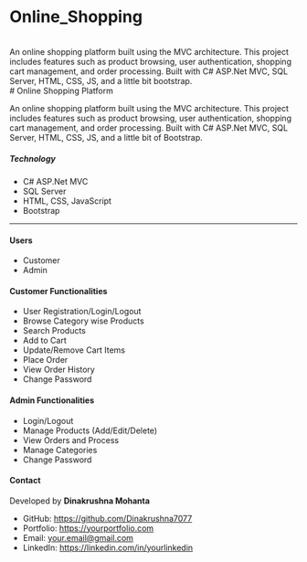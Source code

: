 # Online_Shopping
<br>
An online shopping platform built using the MVC architecture. This project includes features such as product browsing, user authentication, shopping cart management, and order processing. Built with C# ASP.Net MVC, SQL Server, HTML, CSS, JS, and a little bit bootstrap.
<br>
# Online Shopping Platform
<p>
  An online shopping platform built using the MVC architecture. This project includes features such as product browsing, user authentication, shopping cart management, and order processing. Built with C# ASP.Net MVC, SQL Server, HTML, CSS, JS, and a little bit of Bootstrap.
</p>

<h5>Technology</h5>
<ul>
  <li>C# ASP.Net MVC</li>
  <li>SQL Server</li>
  <li>HTML, CSS, JavaScript</li>
  <li>Bootstrap</li>
</ul>
<hr>
<h4>Users</h4>
<ul>
  <li>Customer</li>
  <li>Admin</li>
</ul>
<h4>Customer Functionalities</h4>
<ul>
  <li>User Registration/Login/Logout</li>
  <li>Browse Category wise Products</li>
  <li>Search Products</li>
  <li>Add to Cart</li>
  <li>Update/Remove Cart Items</li>
  <li>Place Order</li>
  <li>View Order History</li>
  <li>Change Password</li>
</ul>
<h4>Admin Functionalities</h4>
<ul>
  <li>Login/Logout</li>
  <li>Manage Products (Add/Edit/Delete)</li>
  <li>View Orders and Process</li>
  <li>Manage Categories</li>
  <li>Change Password</li>
</ul>
<h4>Contact</h4>
<p>Developed by <strong>Dinakrushna Mohanta</strong></p>
<ul>
  <li>GitHub: <a href="https://github.com/Dinakrushna7077">https://github.com/Dinakrushna7077</a></li>
  <li>Portfolio: <a href="https://dinakrushna7077.github.io/Dinakrushna-Portfolio/">https://yourportfolio.com</a></li>
  <li>Email: <a href="mailto:dinakrushnamohanta7077@gmail.com">your.email@gmail.com</a></li>
  <li>LinkedIn: <a href="https://www.linkedin.com/in/dinakrushna7077/">https://linkedin.com/in/yourlinkedin</a></li>
</ul>
